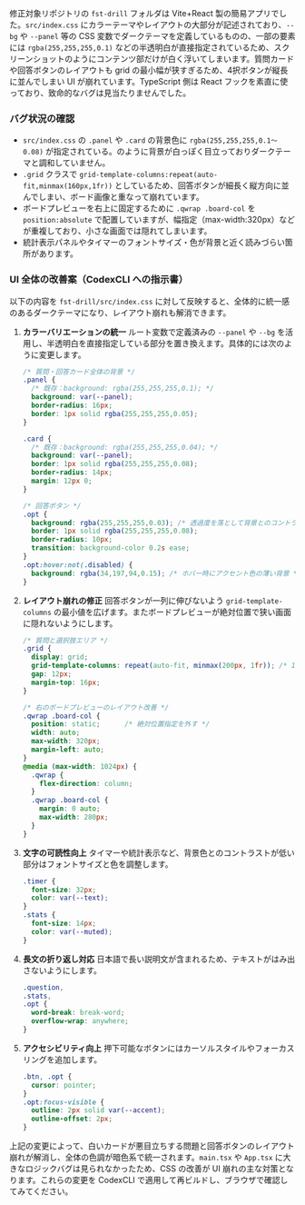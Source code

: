 修正対象リポジトリの `fst-drill` フォルダは Vite+React 製の簡易アプリでした。`src/index.css` にカラーテーマやレイアウトの大部分が記述されており、`--bg` や `--panel` 等の CSS 変数でダークテーマを定義しているものの、一部の要素には `rgba(255,255,255,0.1)` などの半透明白が直接指定されているため、スクリーンショットのようにコンテンツ部だけが白く浮いてしまいます。質問カードや回答ボタンのレイアウトも grid の最小幅が狭すぎるため、4択ボタンが縦長に並んでしまい UI が崩れています。TypeScript 側は React フックを素直に使っており、致命的なバグは見当たりませんでした。

### バグ状況の確認

* `src/index.css` の `.panel` や `.card` の背景色に `rgba(255,255,255,0.1〜0.08)` が指定されている。のように背景が白っぽく目立っておりダークテーマと調和していません。
* `.grid` クラスで `grid-template-columns:repeat(auto-fit,minmax(160px,1fr))` としているため、回答ボタンが細長く縦方向に並んでしまい、ボード画像と重なって崩れています。
* ボードプレビューを右上に固定するために `.qwrap .board-col` を `position:absolute` で配置していますが、幅指定（max-width:320px）などが重複しており、小さな画面では隠れてしまいます。
* 統計表示パネルやタイマーのフォントサイズ・色が背景と近く読みづらい箇所があります。

### UI 全体の改善案（CodexCLI への指示書）

以下の内容を `fst-drill/src/index.css` に対して反映すると、全体的に統一感のあるダークテーマになり、レイアウト崩れも解消できます。

1. **カラーバリエーションの統一**
   ルート変数で定義済みの `--panel` や `--bg` を活用し、半透明白を直接指定している部分を置き換えます。具体的には次のように変更します。

   ```css
   /* 質問・回答カード全体の背景 */
   .panel {
     /* 既存：background: rgba(255,255,255,0.1); */
     background: var(--panel);
     border-radius: 16px;
     border: 1px solid rgba(255,255,255,0.05);
   }

   .card {
     /* 既存：background: rgba(255,255,255,0.04); */
     background: var(--panel);
     border: 1px solid rgba(255,255,255,0.08);
     border-radius: 14px;
     margin: 12px 0;
   }

   /* 回答ボタン */
   .opt {
     background: rgba(255,255,255,0.03); /* 透過度を落として背景とのコントラストを確保 */
     border: 1px solid rgba(255,255,255,0.08);
     border-radius: 10px;
     transition: background-color 0.2s ease;
   }
   .opt:hover:not(.disabled) {
     background: rgba(34,197,94,0.15); /* ホバー時にアクセント色の薄い背景 */
   }
   ```

2. **レイアウト崩れの修正**
   回答ボタンが一列に伸びないよう `grid-template-columns` の最小値を広げます。またボードプレビューが絶対位置で狭い画面に隠れないようにします。

   ```css
   /* 質問と選択肢エリア */
   .grid {
     display: grid;
     grid-template-columns: repeat(auto-fit, minmax(200px, 1fr)); /* 160px → 200px に拡大 */
     gap: 12px;
     margin-top: 16px;
   }

   /* 右のボードプレビューのレイアウト改善 */
   .qwrap .board-col {
     position: static;      /* 絶対位置指定を外す */
     width: auto;
     max-width: 320px;
     margin-left: auto;
   }
   @media (max-width: 1024px) {
     .qwrap {
       flex-direction: column;
     }
     .qwrap .board-col {
       margin: 0 auto;
       max-width: 280px;
     }
   }
   ```

3. **文字の可読性向上**
   タイマーや統計表示など、背景色とのコントラストが低い部分はフォントサイズと色を調整します。

   ```css
   .timer {
     font-size: 32px;
     color: var(--text);
   }
   .stats {
     font-size: 14px;
     color: var(--muted);
   }
   ```

4. **長文の折り返し対応**
   日本語で長い説明文が含まれるため、テキストがはみ出さないようにします。

   ```css
   .question,
   .stats,
   .opt {
     word-break: break-word;
     overflow-wrap: anywhere;
   }
   ```

5. **アクセシビリティ向上**
   押下可能なボタンにはカーソルスタイルやフォーカスリングを追加します。

   ```css
   .btn, .opt {
     cursor: pointer;
   }
   .opt:focus-visible {
     outline: 2px solid var(--accent);
     outline-offset: 2px;
   }
   ```

上記の変更によって、白いカードが悪目立ちする問題と回答ボタンのレイアウト崩れが解消し、全体の色調が暗色系で統一されます。`main.tsx` や `App.tsx` に大きなロジックバグは見られなかったため、CSS の改善が UI 崩れの主な対策となります。これらの変更を CodexCLI で適用して再ビルドし、ブラウザで確認してみてください。
